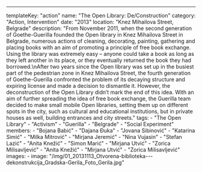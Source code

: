 ---
  templateKey: "action"
  name: "The Open Library: De/Construction"
  category: "Action, Intervention"
  date: "2013"
  location: "Knez Mihailova Street, Belgrade"
  description: "From November 2011, when the second generation of Goethe-Guerilla founded the Open library in Knez Mihailova Street in Belgrade, numerous actions of cleaning, decorating, painting, gathering and placing books with an aim of promoting a principle of free book exchange. Using the library was extremely easy – anyone could take a book as long as they left another in its place, or they eventually returned the book they had borrowed.\nAfter two years since the Open library was set up in the busiest part of the pedestrian zone in Knez Mihailova Street, the fourth generation of Goethe-Guerilla confronted the problem of its decaying structure and expiring license and made a decision to dismantle it. However, the deconstruction of the Open Library didn’t mark the end of this idea. With an aim of further spreading the idea of free book exchange, the Guerilla team decided to make small mobile Open libraries, setting them up on different spots in the city, such as cultural and educational institutions, but in private houses as well, building entrances and city streets."
  tags:
    - "The Open Library"
    - "Activism"
    - "Guerilla"
    - "Belgrade"
    - "Social Experiment"
  members:
    - "Bojana Babić"
    - "Dajana Đuka"
    - "Jovana Sibinović"
    - "Katarina Simić"
    - "Milka Mitrović"
    - "Mirjana Jeremić"
    - "Nina Vujasin"
    - "Stefan Lazić"
    - "Anita Knežić"
    - "Simon Marić"
    - "Mirjana Utvić"
    - "Zorica Milisavljević"
    - "Anita Knežić"
    - "Mirjana Utvić"
    - "Zorica Milisavljević"
  images:
    -
      image: "/img/01_20131113_Otvorena-biblioteka---dekonstrukcija_Gradska-Gerila_Foto_Gerila.jpg"
